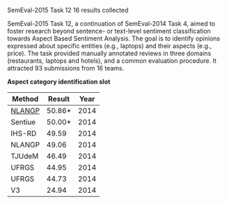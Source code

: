 SemEval-2015 Task 12 16 results collected

SemEval-2015 Task 12, a continuation of SemEval-2014 Task 4, aimed to foster research beyond sentence- or text-level sentiment classification towards Aspect Based Sentiment Analysis. The goal is to identify opinions expressed about specific entities (e.g., laptops) and their aspects (e.g., price). The task provided manually annotated reviews in three domains (restaurants, laptops and hotels), and a common evaluation procedure. It attracted 93 submissions from 16 teams.

**Aspect category identification slot**

| Method   	| Result 	| Year 	|
|----------	|--------	|------	|
| [NLANGP](http://www.aclweb.org/anthology/S15-2083)   	| 50.86* 	| 2014 	|
| Sentiue  	| 50.00* 	| 2014 	|
| IHS-RD   	| 49.59  	| 2014 	|
| NLANGP   	| 49.06  	| 2014 	|
| TJUdeM   	| 46.49  	| 2014 	|
| UFRGS    	| 44.95  	| 2014 	|
| UFRGS    	| 44.73  	| 2014 	|
| V3       	| 24.94  	| 2014 	|